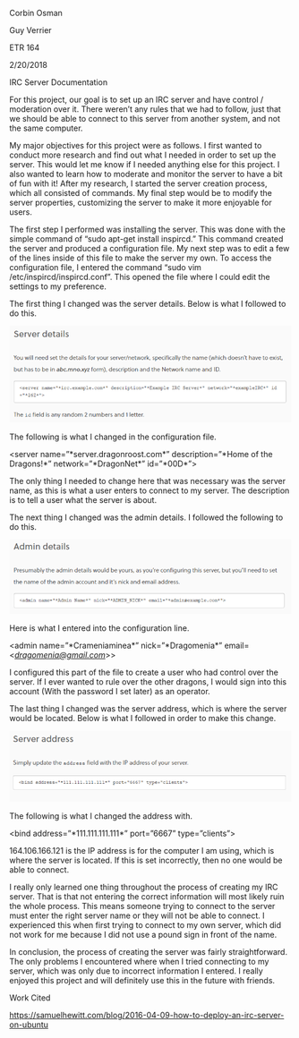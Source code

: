 Corbin Osman

Guy Verrier

ETR 164

2/20/2018

IRC Server Documentation

For this project, our goal is to set up an IRC server and have control /
moderation over it. There weren’t any rules that we had to follow, just
that we should be able to connect to this server from another system,
and not the same computer.

My major objectives for this project were as follows. I first wanted to
conduct more research and find out what I needed in order to set up the
server. This would let me know if I needed anything else for this
project. I also wanted to learn how to moderate and monitor the server
to have a bit of fun with it! After my research, I started the server
creation process, which all consisted of commands. My final step would
be to modify the server properties, customizing the server to make it
more enjoyable for users.

The first step I performed was installing the server. This was done with
the simple command of “sudo apt-get install inspircd.” This command
created the server and produced a configuration file. My next step was
to edit a few of the lines inside of this file to make the server my
own. To access the configuration file, I entered the command “sudo vim
/etc/inspircd/inspircd.conf”. This opened the file where I could edit
the settings to my preference.

The first thing I changed was the server details. Below is what I
followed to do this.

![image of code](https://github.com/Crameniaminea/IRCDoc/blob/master/server.PNG)

The following is what I changed in the configuration file.

&lt;server name=”\*server.dragonroost.com\*” description=”\*Home of the
Dragons!\*” network=”\*DragonNet\*” id=”\*00D\*”&gt;

The only thing I needed to change here that was necessary was the server
name, as this is what a user enters to connect to my server. The
description is to tell a user what the server is about.

The next thing I changed was the admin details. I followed the following
to do this.

![image of code](https://github.com/Crameniaminea/IRCDoc/blob/master/Admin.PNG)

Here is what I entered into the configuration line.

&lt;admin name=”\*Crameniaminea\*” nick=”\*Dragomenia\*”
email=<*dragomenia@gmail.com*>&gt;

I configured this part of the file to create a user who had control over
the server. If I ever wanted to rule over the other dragons, I would
sign into this account (With the password I set later) as an operator.

The last thing I changed was the server address, which is where the
server would be located. Below is what I followed in order to make this
change.

![image of code](https://github.com/Crameniaminea/IRCDoc/blob/master/address.PNG)

The following is what I changed the address with.

&lt;bind address=”\*111.111.111.111\*” port=”6667” type=”clients”&gt;

164.106.166.121 is the IP address is for the computer I am using, which
is where the server is located. If this is set incorrectly, then no one
would be able to connect.

I really only learned one thing throughout the process of creating my
IRC server. That is that not entering the correct information will most
likely ruin the whole process. This means someone trying to connect to
the server must enter the right server name or they will not be able to
connect. I experienced this when first trying to connect to my own
server, which did not work for me because I did not use a pound sign in
front of the name.

In conclusion, the process of creating the server was fairly
straightforward. The only problems I encountered where when I tried
connecting to my server, which was only due to incorrect information I
entered. I really enjoyed this project and will definitely use this in
the future with friends.

Work Cited

https://samuelhewitt.com/blog/2016-04-09-how-to-deploy-an-irc-server-on-ubuntu
